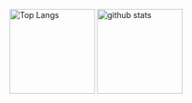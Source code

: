 <p align="left"> 
    <img alt="Top Langs" height="150px" src="https://github-readme-stats.vercel.app/api/top-langs/?username=masaki12-s&layout=compact&show_icons=true&theme=onedark&exclude_repo=nlp-100-knocks,naist-lecture" /> 
    <img alt="github stats" height="150px" src="https://github-readme-stats.vercel.app/api?username=masaki12-s&theme=onedark&show_icons=ture" /> 
</p>